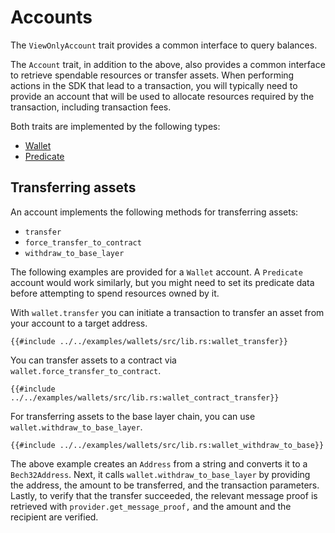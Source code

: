 # Accounts

The `ViewOnlyAccount` trait provides a common interface to query balances. 

The `Account` trait, in addition to the above, also provides a common interface to retrieve spendable resources or transfer assets. When performing actions in the SDK that lead to a transaction, you will typically need to provide an account that will be used to allocate resources required by the transaction, including transaction fees.

Both traits are implemented by the following types:

- [Wallet](./wallets/index.md)
- [Predicate](./predicates/index.md)

## Transferring assets

An account implements the following methods for transferring assets:
- `transfer`
- `force_transfer_to_contract`
- `withdraw_to_base_layer`

The following examples are provided for a `Wallet` account. A `Predicate` account would work similarly, but you might need to set its predicate data before attempting to spend resources owned by it.

With `wallet.transfer` you can initiate a transaction to transfer an asset from your account to a target address.

```rust,ignore
{{#include ../../examples/wallets/src/lib.rs:wallet_transfer}}
```

You can transfer assets to a contract via `wallet.force_transfer_to_contract`.

```rust,ignore
{{#include ../../examples/wallets/src/lib.rs:wallet_contract_transfer}}
```

For transferring assets to the base layer chain, you can use `wallet.withdraw_to_base_layer`.

```rust,ignore
{{#include ../../examples/wallets/src/lib.rs:wallet_withdraw_to_base}}
```

The above example creates an `Address` from a string and converts it to a `Bech32Address`. Next, it calls `wallet.withdraw_to_base_layer` by providing the address, the amount to be transferred, and the transaction parameters. Lastly, to verify that the transfer succeeded, the relevant message proof is retrieved with `provider.get_message_proof,` and the amount and the recipient are verified.
